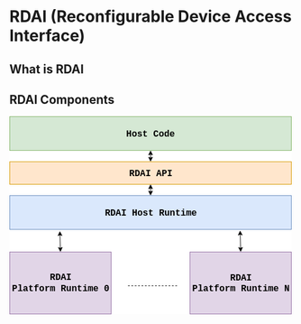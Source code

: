 # RDAI (Reconfigurable Device Access Interface)
## What is RDAI

## RDAI Components

<div style='float: center'>
    <img src="doc/images/RDAI_System.png"></img>
</div>

